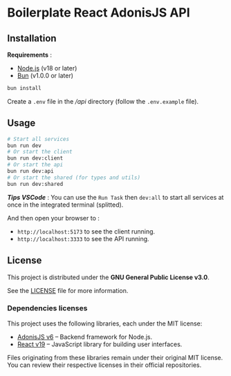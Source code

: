 # Boilerplate React AdonisJS API

## Installation

**Requirements** :

- [Node.js](https://nodejs.org/) (v18 or later)
- [Bun](https://bun.sh/) (v1.0.0 or later)

```bash
bun install
```

Create a `.env` file in the _/api_ directory (follow the `.env.example` file).

## Usage

```bash
# Start all services
bun run dev
# Or start the client
bun run dev:client
# Or start the api
bun run dev:api
# Or start the shared (for types and utils)
bun run dev:shared
```

**_Tips VSCode_** : You can use the `Run Task` then `dev:all` to start all services at once in the integrated terminal (splitted).

And then open your browser to :

- `http://localhost:5173` to see the client running.
- `http://localhost:3333` to see the API running.

## License

This project is distributed under the **GNU General Public License v3.0**.

See the [LICENSE](./LICENSE) file for more information.

### Dependencies licenses

This project uses the following libraries, each under the MIT license:

- [AdonisJS v6](https://github.com/adonisjs/core) – Backend framework for Node.js.
- [React v19](https://react.dev/) – JavaScript library for building user interfaces.

Files originating from these libraries remain under their original MIT license.
You can review their respective licenses in their official repositories.
